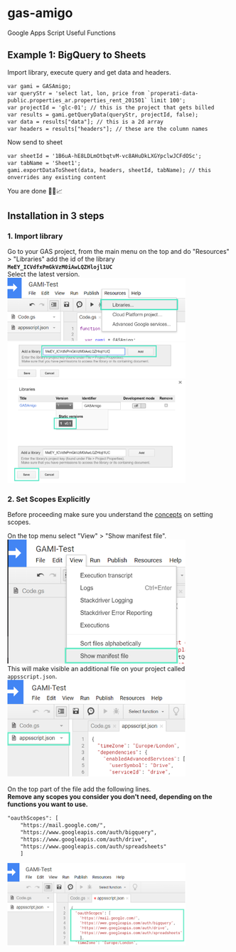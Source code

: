 # gas-amigo
Google Apps Script Useful Functions

## Example 1: BigQuery to Sheets
Import library, execute query and get data and headers.
```
var gami = GASAmigo;
var queryStr = 'select lat, lon, price from `properati-data-public.properties_ar.properties_rent_201501` limit 100';
var projectId = 'glc-01'; // this is the project that gets billed
var results = gami.getQueryData(queryStr, projectId, false);
var data = results["data"]; // this is a 2d array
var headers = results["headers"]; // these are the column names
```
Now send to sheet
```
var sheetId = '1B6uA-hE8LDLmOtbqtvM-vc8AHuDkLXGYpclwJCFdOSc';
var tabName = 'Sheet1';
gami.exportDataToSheet(data, headers, sheetId, tabName); // this onverrides any existing content
```
You are done 🧙✨📈


## Installation in 3 steps
### 1. Import library
Go to your GAS project, from the main menu on the top and do "Resources" > "Libraries" add the id of the library<br>
**`MeEY_ICVdfxPmGkVzM0iAwLQZHlojl1UC`**<br>
Select the latest version.
<img src="https://raw.githubusercontent.com/Sherm4nLC/gas-amigo/master/docs/docs01.png" width="400"/><br>
<img src="https://raw.githubusercontent.com/Sherm4nLC/gas-amigo/master/docs/docs02.png" width="400"/><br>
<img src="https://raw.githubusercontent.com/Sherm4nLC/gas-amigo/master/docs/docs03.png" width="400"/><br>

### 2. Set Scopes Explicitly
Before proceeding make sure you understand the [concepts](https://developers.google.com/apps-script/concepts/scopes) on setting scopes.

On the top menu select "View" > "Show manifest file".
<img src="https://raw.githubusercontent.com/Sherm4nLC/gas-amigo/master/docs/docs04.png" width="400"/><br>
This will make visible an additional file on your project called `appsscript.json`.<br>
<img src="https://raw.githubusercontent.com/Sherm4nLC/gas-amigo/master/docs/docs05.png" width="400"/><br>
<br>
On the top part of the file add the following lines.<br>
**Remove any scopes you consider you don't need, depending on the functions you want to use.**
```
"oauthScopes": [
    "https://mail.google.com/",
    "https://www.googleapis.com/auth/bigquery",
    "https://www.googleapis.com/auth/drive",
    "https://www.googleapis.com/auth/spreadsheets"
    ]
```
<img src="https://raw.githubusercontent.com/Sherm4nLC/gas-amigo/master/docs/docs06.png" width="400"/><br>

